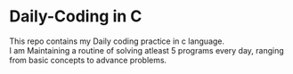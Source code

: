 # Daily-Coding in C
This repo contains my Daily coding practice in c language.
<br>
I am Maintaining a routine of solving atleast 5 programs every day, ranging from basic concepts to advance problems.
